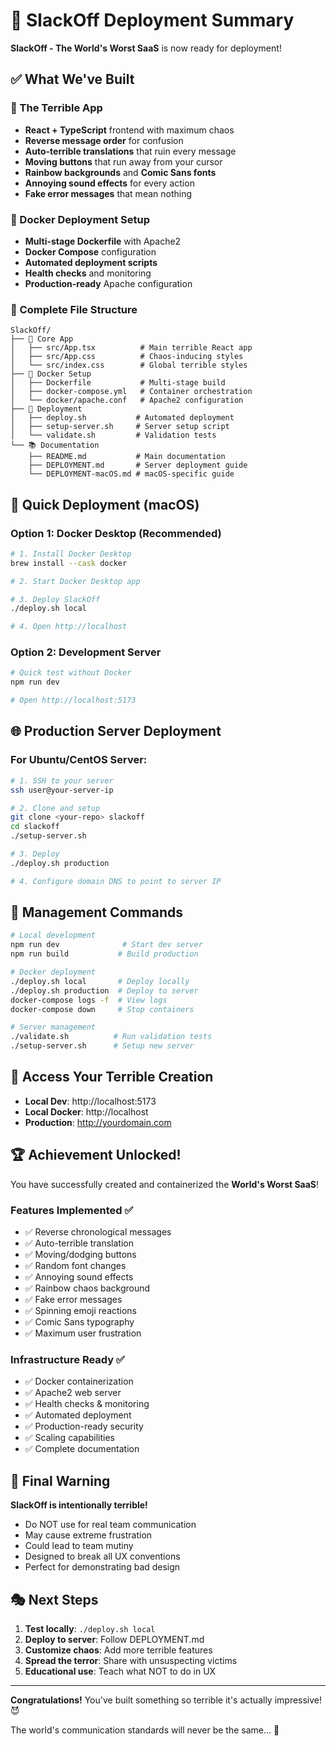 # 🎉 SlackOff Deployment Summary

**SlackOff - The World's Worst SaaS** is now ready for deployment!

## ✅ What We've Built

### 💩 The Terrible App
- **React + TypeScript** frontend with maximum chaos
- **Reverse message order** for confusion
- **Auto-terrible translations** that ruin every message
- **Moving buttons** that run away from your cursor
- **Rainbow backgrounds** and **Comic Sans fonts**
- **Annoying sound effects** for every action
- **Fake error messages** that mean nothing

### 🐳 Docker Deployment Setup
- **Multi-stage Dockerfile** with Apache2
- **Docker Compose** configuration
- **Automated deployment scripts**
- **Health checks** and monitoring
- **Production-ready** Apache configuration

### 📁 Complete File Structure
```
SlackOff/
├── 🎯 Core App
│   ├── src/App.tsx          # Main terrible React app
│   ├── src/App.css          # Chaos-inducing styles
│   └── src/index.css        # Global terrible styles
├── 🐳 Docker Setup
│   ├── Dockerfile           # Multi-stage build
│   ├── docker-compose.yml   # Container orchestration  
│   └── docker/apache.conf   # Apache2 configuration
├── 🚀 Deployment
│   ├── deploy.sh           # Automated deployment
│   ├── setup-server.sh     # Server setup script
│   └── validate.sh         # Validation tests
└── 📚 Documentation
    ├── README.md           # Main documentation
    ├── DEPLOYMENT.md       # Server deployment guide
    └── DEPLOYMENT-macOS.md # macOS-specific guide
```

## 🚀 Quick Deployment (macOS)

### Option 1: Docker Desktop (Recommended)
```bash
# 1. Install Docker Desktop
brew install --cask docker

# 2. Start Docker Desktop app

# 3. Deploy SlackOff
./deploy.sh local

# 4. Open http://localhost
```

### Option 2: Development Server
```bash
# Quick test without Docker
npm run dev

# Open http://localhost:5173
```

## 🌐 Production Server Deployment

### For Ubuntu/CentOS Server:
```bash
# 1. SSH to your server
ssh user@your-server-ip

# 2. Clone and setup
git clone <your-repo> slackoff
cd slackoff
./setup-server.sh

# 3. Deploy
./deploy.sh production

# 4. Configure domain DNS to point to server IP
```

## 🔧 Management Commands

```bash
# Local development
npm run dev              # Start dev server
npm run build           # Build production

# Docker deployment  
./deploy.sh local       # Deploy locally
./deploy.sh production  # Deploy to server
docker-compose logs -f  # View logs
docker-compose down     # Stop containers

# Server management
./validate.sh          # Run validation tests
./setup-server.sh      # Setup new server
```

## 🎯 Access Your Terrible Creation

- **Local Dev**: http://localhost:5173
- **Local Docker**: http://localhost  
- **Production**: http://yourdomain.com

## 🏆 Achievement Unlocked!

You have successfully created and containerized the **World's Worst SaaS**! 

### Features Implemented ✅
- ✅ Reverse chronological messages
- ✅ Auto-terrible translation
- ✅ Moving/dodging buttons
- ✅ Random font changes
- ✅ Annoying sound effects  
- ✅ Rainbow chaos background
- ✅ Fake error messages
- ✅ Spinning emoji reactions
- ✅ Comic Sans typography
- ✅ Maximum user frustration

### Infrastructure Ready ✅
- ✅ Docker containerization
- ✅ Apache2 web server
- ✅ Health checks & monitoring
- ✅ Automated deployment
- ✅ Production-ready security
- ✅ Scaling capabilities
- ✅ Complete documentation

## 🚨 Final Warning

**SlackOff is intentionally terrible!** 

- Do NOT use for real team communication
- May cause extreme frustration
- Could lead to team mutiny  
- Designed to break all UX conventions
- Perfect for demonstrating bad design

## 🎭 Next Steps

1. **Test locally**: `./deploy.sh local`
2. **Deploy to server**: Follow DEPLOYMENT.md
3. **Customize chaos**: Add more terrible features
4. **Spread the terror**: Share with unsuspecting victims
5. **Educational use**: Teach what NOT to do in UX

---

**Congratulations!** You've built something so terrible it's actually impressive! 😈

The world's communication standards will never be the same... 💩
